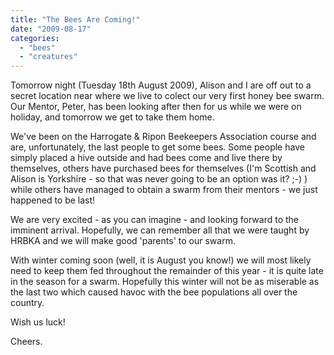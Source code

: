 ```yaml
---
title: "The Bees Are Coming!"
date: "2009-08-17"
categories: 
  - "bees"
  - "creatures"
---
```


Tomorrow night (Tuesday 18th August 2009), Alison and I are off out to a secret location near where we live to colect our very first honey bee swarm. Our Mentor, Peter, has been looking after then for us while we were on holiday, and tomorrow we get to take them home.

We've been on the Harrogate & Ripon Beekeepers Association course and are, unfortunately, the last people to get some bees. Some people have simply placed a hive outside and had bees come and live there by themselves, others have purchased bees for themselves (I'm Scottish and Alison is Yorkshire - so that was never going to be an option was it? ;-) ) while others have managed to obtain a swarm from their mentors - we just happened to be last!

We are very excited - as you can imagine - and looking forward to the imminent arrival. Hopefully, we can remember all that we were taught by HRBKA and we will make good 'parents' to our swarm.

With winter coming soon (well, it is August you know!) we will most likely need to keep them fed throughout the remainder of this year - it is quite late in the season for a swarm. Hopefully this winter will not be as miserable as the last two which caused havoc with the bee populations all over the country.

Wish us luck!

Cheers.
